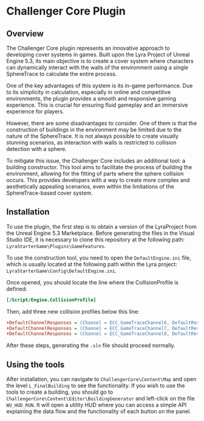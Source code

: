 # Challenger Core Plugin

## Overview

The Challenger Core plugin represents an innovative approach to developing cover systems in games. Built upon the Lyra Project of Unreal Engine 5.3, its main objective is to create a cover system where characters can dynamically interact with the walls of the environment using a single SphereTrace to calculate the entire process.

One of the key advantages of this system is its in-game performance. Due to its simplicity in calculation, especially in online and competitive environments, the plugin provides a smooth and responsive gaming experience. This is crucial for ensuring fluid gameplay and an immersive experience for players.

However, there are some disadvantages to consider. One of them is that the construction of buildings in the environment may be limited due to the nature of the SphereTrace. It is not always possible to create visually stunning scenarios, as interaction with walls is restricted to collision detection with a sphere.

To mitigate this issue, the Challenger Core includes an additional tool: a building constructor. This tool aims to facilitate the process of building the environment, allowing for the fitting of parts where the sphere collision occurs. This provides developers with a way to create more complex and aesthetically appealing scenarios, even within the limitations of the SphereTrace-based cover system.

## Installation

To use the plugin, the first step is to obtain a version of the LyraProject from the Unreal Engine 5.3 Marketplace. Before generating the files in the Visual Studio IDE, it is necessary to clone this repository at the following path: `LyraStarterGame\Plugins\GameFeatures`.

To use the construction tool, you need to open the `DefaultEngine.ini` file, which is usually located at the following path within the Lyra project: `LyraStarterGame\Config\DefaultEngine.ini`.

Once opened, you should locate the line where the CollisionProfile is defined:

```ini
[/Script/Engine.CollisionProfile]
```

Then, add three new collision profiles below this line:

```ini
+DefaultChannelResponses = (Channel = ECC_GameTraceChannel6, DefaultResponse = ECR_Ignore, bTraceType = True, bStaticObject = False, Name = "TraceChannel_CoverLeft")
+DefaultChannelResponses = (Channel = ECC_GameTraceChannel7, DefaultResponse = ECR_Ignore, bTraceType = True, bStaticObject = False, Name = "TraceChannel_CoverRight")
+DefaultChannelResponses = (Channel = ECC_GameTraceChannel8, DefaultResponse = ECR_Ignore, bTraceType = True, bStaticObject = False, Name = "TraceChannel_CoverCollision")
```

After these steps, generating the `.sln` file should proceed normally.

## Using the tools

After installation, you can navigate to `ChallengerCore\Content\Map` and open the level `L_FinalBuilding` to see the functionality. If you wish to use the tools to create a building, you should go to `ChallengerCore\Content\Editor\BuildingGenerator` and left-click on the file `WU_HUD_RUN`. It will open a utility HUD where you can access a simple API explaining the data flow and the functionality of each button on the panel.
